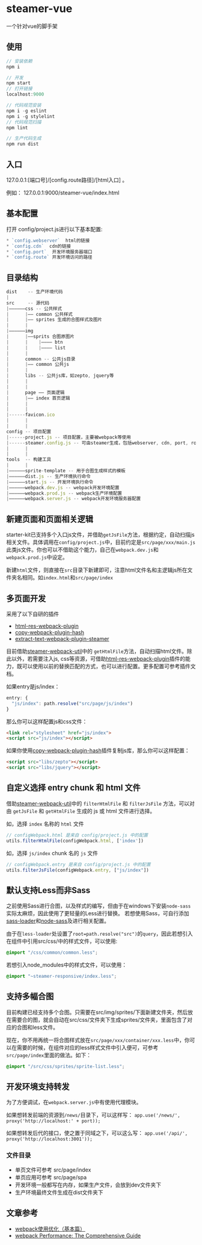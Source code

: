 # steamer-vue
一个针对vue的脚手架

## 使用

```javascript
// 安装依赖
npm i

// 开发
npm start
// 打开链接
localhost:9000

// 代码规范安装
npm i -g eslint
npm i -g stylelint
// 代码规范扫描
npm lint

// 生产代码生成
npm run dist

```

## 入口
127.0.0.1:[端口号]/[config.route路径]/[html入口] 。

例如： 127.0.0.1:9000/steamer-vue/index.html

## 基本配置

打开 config/project.js进行以下基本配置:

```javascript
* `config.webserver`  html的链接
* `config.cdn`  cdn的链接
* `config.port`  开发环境服务器端口
* `config.route` 开发环境访问的路径
```

## 目录结构

```javascript
dist    -- 生产环境代码
|
src     -- 源代码
|——————css -- 公共样式
|      |—— common 公共样式
|      |—— sprites 生成的合图样式及图片
|      |
|——————img
|      |——sprits 合图原图片
|      |    |———— btn
|      |    |———— list
|      |
|      common -- 公共js目录
|      |—— common 公共js
|      |
|      libs -- 公共js库，如zepto, jquery等
|      |
|      |
|      page —— 页面逻辑
|      |—— index 首页逻辑
|      |
|      |
|------favicon.ico
|      |
|      |
config -- 项目配置
|------project.js -- 项目配置，主要被webpack等使用
|------steamer.config.js -- 可由steamer生成，包括webserver, cdn, port, route等
|      |
|      |
tools  -- 构建工具
|      |
|——————sprite-template -- 用于合图生成样式的模板
|——————dist.js -- 生产环境执行命令
|——————start.js -- 开发环境执行命令
|——————webpack.dev.js -- webpack开发环境配置
|——————webpack.prod.js -- webpack生产环境配置
|——————webpack.server.js -- webpack开发环境服务器配置
```


## 新建页面和页面相关逻辑
starter-kit已支持多个入口js文件，并借助`getJsFile`方法，根据约定，自动扫描js相关文件。具体调用在`config/project.js`中，目前约定是`src/page/xxx/main.js`此类js文件。你也可以不借助这个能力，自己在`webpack.dev.js`和`webpack.prod.js`中设定。

新建`html`文件，则直接在`src`目录下新建即可，注意html文件名和主逻辑js所在文件夹名相同。如`index.html`和`src/page/index`


## 多页面开发
采用了以下自研的插件
* [html-res-webpack-plugin](https://github.com/lcxfs1991/html-res-webpack-plugin)
* [copy-webpack-plugin-hash](https://www.npmjs.com/package/copy-webpack-plugin-hash)
* [extract-text-webpack-plugin-steamer](https://www.npmjs.com/package/extract-text-webpack-plugin-steamer)

目前借助[steamer-webpack-util](https://github.com/SteamerTeam/steamer-webpack-utils)中的 `getHtmlFile`方法，自动扫描html文件。除此以外，若需要注入js, css等资源，可借助[html-res-webpack-plugin](https://github.com/lcxfs1991/html-res-webpack-plugin)插件的能力，既可以使用以前的替换匹配的方式，也可以进行配置。更多配置可参考插件文档。

如果entry是js/index：

```javascript
entry: {
  "js/index": path.resolve("src/page/js/index")
}
```

那么你可以这样配置js和css文件：

```html
<link rel="stylesheet" href="js/index">
<script src="js/index"></script>
```

如果你使用[copy-webpack-plugin-hash](https://www.npmjs.com/package/copy-webpack-plugin-hash)插件复制js库，那么你可以这样配置：

```html
<script src="libs/zepto"></script>
<script src="libs/jquery"></script>
```


## 自定义选择 entry chunk 和 html 文件
借助[steamer-webpack-util](https://github.com/SteamerTeam/steamer-webpack-utils)中的 `filterHtmlFile` 和 `filterJsFile` 方法，可以对由 `getJsFile` 和 `getHtmlFile` 生成的 js 或 html 文件进行选择。

如，选择 `index` 名称的 `html` 文件

```javascript
// configWebpack.html 是来自 config/project.js 中的配置
utils.filterHtmlFile(configWebpack.html, ['index'])
```

如，选择 `js/index` chunk 名的 `js` 文件 

```javascript
// configWebpack.entry 是来自 config/project.js 中的配置
utils.filterJsFile(configWebpack.entry, ["js/index"])
```


## 默认支持Less而非Sass
之前使用Sass进行合图，以及样式的编写，但由于在windows下安装`node-sass`实际太麻烦，因此使用了更轻量的Less进行替换。
若想使用Sass，可自行添加[sass-loader](https://github.com/jtangelder/sass-loader)和[node-sass](https://github.com/sass/node-sass)及进行相关配置。

由于在`less-loader`处设置了`root=path.resolve("src")`的`query`，因此若想引入在组件中引用src/css/中的样式文件，可以使用:
```css
@import "/css/common/common.less";
```

若想引入node_modules中的样式文件，可以使用：
```css
@import "~steamer-responsive/index.less";
```


## 支持多幅合图
目前构建已经支持多个合图。只需要在src/img/sprites/下面新建文件夹，然后放在需要合的图，就会自动在src/css/文件夹下生成sprites/文件夹，里面包含了对应的合图和less文件。

现在，你不用再统一将合图样式放在`src/page/xxx/container/xxx.less`中，你可以在需要的时候，在组件对应的less样式文件中引入便可，可参考`src/page/index`里面的做法。如下：
```css
@import "/src/css/sprites/sprite-list.less";
```


## 开发环境支持转发
为了方便调试，在`webpack.server.js`中有使用代理模块。

如果想转发前端的资源到`/news/`目录下，可以这样写：
`app.use('/news/', proxy('http://localhost:' + port));`

如果想转发后代的接口，使之置于同域之下，可以这么写：
`app.use('/api/', proxy('http://localhost:3001'));`



### 文件目录
* 单页文件可参考 src/page/index
* 单页应用可参考 src/page/spa
* 开发环境一般都写在内存，如果生产文件，会放到dev文件夹下
* 生产环境最终文件生成在dist文件夹下



## 文章参考
* [webpack使用优化（基本篇）](https://github.com/lcxfs1991/blog/issues/2)
* [webpack Performance: The Comprehensive Guide](https://github.com/lcxfs1991/blog/issues/15)
